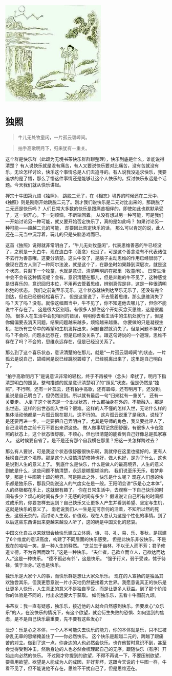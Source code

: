 ![](9.png)

# 独照

> 牛儿无处牧童闲，一片孤云碧嶂间。

> 拍手高歌明月下，归来犹有一重关。

这个群是快乐群（此颂为无境书茶快乐群群聊整理），快乐到底是什么，谁能说得清楚？
有人说快乐就是没有痛苦，有人又要说快乐要对比痛苦，没有苦就没有乐，无论怎样讨论，快乐这个事情总是人们去追寻的。有人说我没追求快乐，我要追求的是了悟，那么了悟这件事情还是能够让这个人快乐的。探讨快乐永远是个话题。今天我们就从快乐讲起。

禅宗十牛图第九颂《独照》， 跳脱二元了，在《相忘》境界的时候还在二元中，《独照》则是刚刚开始跳脱二元了。刚才我们说快乐是二元对比出来的，那跳脱了二元还是快乐吗？
人们日常大多数的快乐是跟痛苦相伴的，即使如此也默默承受了，这一刻开心，下一刻烦恼，不断轮回着。 从没有想过另一种可能，可是我们一开始讨论另一种可能，就又要开始否定快乐了，真的是如此吗？ 如果讨论另一种可能——超越二元的可能， 却要因此否定快乐的话， 那么可以肯定的说，此人还在二元当中沉浮着，玩儿的只是头脑游戏而已。

这首《独照》说得就非常明白了，“牛儿无处牧童闲”，代表思维善恶的牛已经没了，之前是一头白牛，现在连白牛（善念）也没了，可是这个善念没有不代表诸位不去行为善意哦，这要分清楚。这头牛没了，是脑子主动思维的作用已经很弱了，像现在西方人测了一种阿尔法波，就是这个了，在静坐时如果静到深层次，就是这个状态，只剩下一个牧童，也就是意识，清清明明的在那里（牧童闲）。
日常生活中会不会有这种情况呢？会有。意识清楚在那儿，但是奔跑的牛不见了，这种感觉是很喜乐的，意识回归本位，不用再去管着思维，辨别真假是非，这是一种很清明松弛的状态。 我们之前说至乐无乐，这个状态就快到达至乐无乐了，还没有完全到达，但也已经很轻松喜乐了。
但是这里说了，不去管着思维，那么思维消失了吗？灭了吗？没有。就像这幅图当中，牛不见了，你不知道他去哪儿了，但你不能说牛不存在了。 这是很大区别哦。有很多人抓住这个开始灭念灭思维，这是很蠢的。
很多人在生活中会犯相同的错误，明明你去看生活中的生机处就行了，但是你偏偏要去消灭问题，结果问题越来越多，烦恼越来越重。 你要做的只是凝视生机，把所有生命中的希望和生机发挥出来，问题自然就消失了。但是问题不存在了吗？不会的，问题永远存在，但是已经没关系了。跟这句诗说的一个道理，思维不存在了吗？不会的，思维永远存在，但是已经没关系了。

那么到了这个喜乐状态，意识清楚的在那儿，就是“一片孤云碧嶂间”的状态，一片孤云是说自己，碧嶂间是说已经跳脱碧嶂了，已经脱离出来了，这里是自己明白了。

“拍手高歌明月下”是说意识非常的轻松，终于不再被牛（念头）牵扰了，明月下指清楚明白的照见。整句描述的就是意识清楚明了的“照见”状态，但是仍然是“独照”，不行啊，还有一片孤云，还有拍手高歌，还有碧嶂，还有明月下，还没到。虽说是自己明白了，但仍然没到。所以就有最后一句“归来犹有一重关”， 还有一关要走。
人到了这个状态是一个出世状态，什么都抽身在外的，不能融入，那是出世态。这样的出世态能入世吗？很难。这样的人不懂的怎样入世，无论什么样的集体活动他都是一片孤云飘在那儿，这不行的。 这片孤云说重了是我执，说轻了是还要再进一步。一定要把自己弄明白了。尤其是导师的角色，我又要批评人了，自己没明白之前千万不要出来讲这些。
做人做事切记贪图舒服，有很多人卡在独照的状态上，这个状态很舒服，不烦心，但也很清楚的能看到自己好像总是孤家寡人。 这时候要自省了。是不是还有那个自我横在那里？把这一关怎样跨过去？

那么有人要说，可是我这个状态很舒服很快乐啊，我就停在这里也挺好的，更有人标榜自己这个境界。那是这个人没搞清楚修持也好，做人也好，是为了什么，这也是说到人生的意义上了。
到底什么是快乐，什么是做人的最高境界，人生的意义到底是什么，这些问题不搞清楚，永远是糊里糊涂的。 我们说至乐无乐，若梦非梦，那是十牛图第十颂的境界。可是除此之外，快乐是什么呢？
现在人们想的快乐都是独乐乐，那我只能说这人的气度实在是一般。王阳明会讲“乐是心之本体”，人的终极都在乐上，这就很有趣了。 你在日常生活中，去观察一下自己快乐的时间有多少？烦心的时间有多少？无感的时间有多少？ 假设说让自己所有的时间都过成乐的，你要怎样去达到？自己快乐又让更多人产生并看到希望、坚定与生机，这就是快乐的意义了。
南老说我们人一生是无可奈何的活着，不知所以然的死去，这很无奈的，而讨论人生观，价值观，现在人总认为这是个性化的事情。到了以后这些东西讲出来更越来越没人听了，这的确是中国文化的悲哀。

中国文化自古以来就很会给快乐建立立体感，诗、书、礼、易、乐、春秋，是搭建了6个维度的意识高度，构建了不同层面的快乐感受。 但是此快乐非彼快乐，不是现在的哈哈一笑，是一种人生的释然。
“芝兰生于幽林，不以无人而不芳；君子修道立德，不为穷困而改节。”这是一种快乐。
“夫仁者，己欲立而立人，己欲达而达人。”这是一种快乐。
“德不孤必有邻”，这是快乐。
“强于行义，弱于受谏，怵于待禄，慎于治身。”这也是快乐。

独乐乐是大家个人的事，而快乐群是想让大家众乐乐。
现在的人宣扬的是独品其欢独尝其乐，但我更愿意说一片小天地仍然链接着大世界。我愿意说真正的快乐是让更多人快乐，人生真正的意义不是独自享受，而是让更多人获益。到了那个阶段你的体验是不同的，付出永远要大于获取。
如何独乐乐，去看十牛图前九颂。

书茶友：我一直有疑惑，独乐乐，接近他的人就会自然感到快乐。但要发心“众乐乐”的人，在没快乐的情况下，有这个欲望，就会衍生失败的恐惧、如何达到的焦虑，是不是自己快乐最重要，先不要有这些发心?

沅汐：乐是心之本体，一个人不可能失去快乐的能力，你的本体就是乐，只不过被杂乱无章的思绪掩盖住了——你必然快乐。 这个快乐是超越二元的，跨越了跟痛苦的对立。做到了这一点，你身边的人也必然会快乐。也许他暂时意识不到，甚至会觉得受到冲击，然后身边的人也必然会梳理起自己的无序，跟随快乐（有序）开始走向必然的快乐。
不过刚才你提到的欲望，不得不再说一下，不要压制欲望，要善用欲望。欲望是人能成为人的成因，非好非坏，这跟今天说的十牛图一样，牛看不见了，但不能说他不存在，思维不干扰自己了，但是思维还在。
